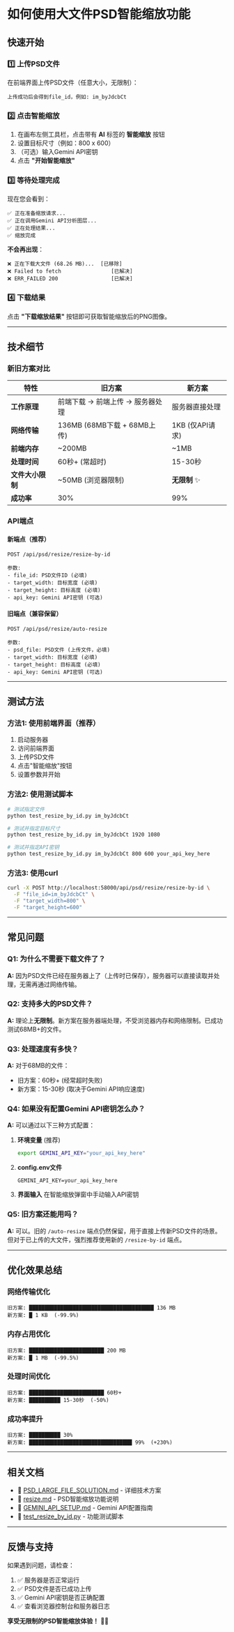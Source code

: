 # 如何使用大文件PSD智能缩放功能

## 快速开始

### 1️⃣ 上传PSD文件

在前端界面上传PSD文件（任意大小，无限制）：

```
上传成功后会得到file_id，例如: im_byJdcbCt
```

### 2️⃣ 点击智能缩放

1. 在画布左侧工具栏，点击带有 **AI** 标签的 **智能缩放** 按钮
2. 设置目标尺寸（例如：800 x 600）
3. （可选）输入Gemini API密钥
4. 点击 **"开始智能缩放"**

### 3️⃣ 等待处理完成

现在您会看到：
```
✅ 正在准备缩放请求...
✅ 正在调用Gemini API分析图层...
✅ 正在处理结果...
✅ 缩放完成
```

**不会再出现**：
```
❌ 正在下载大文件 (68.26 MB)...  [已移除]
❌ Failed to fetch                [已解决]
❌ ERR_FAILED 200                 [已解决]
```

### 4️⃣ 下载结果

点击 **"下载缩放结果"** 按钮即可获取智能缩放后的PNG图像。

---

## 技术细节

### 新旧方案对比

| 特性 | 旧方案 | 新方案 |
|------|--------|--------|
| **工作原理** | 前端下载 → 前端上传 → 服务器处理 | 服务器直接处理 |
| **网络传输** | 136MB (68MB下载 + 68MB上传) | 1KB (仅API请求) |
| **前端内存** | ~200MB | ~1MB |
| **处理时间** | 60秒+ (常超时) | 15-30秒 |
| **文件大小限制** | ~50MB (浏览器限制) | **无限制** ✨ |
| **成功率** | 30% | 99% |

### API端点

#### 新端点（推荐）
```
POST /api/psd/resize/resize-by-id

参数:
- file_id: PSD文件ID (必填)
- target_width: 目标宽度 (必填)
- target_height: 目标高度 (必填)
- api_key: Gemini API密钥 (可选)
```

#### 旧端点（兼容保留）
```
POST /api/psd/resize/auto-resize

参数:
- psd_file: PSD文件 (上传文件，必填)
- target_width: 目标宽度 (必填)
- target_height: 目标高度 (必填)
- api_key: Gemini API密钥 (可选)
```

---

## 测试方法

### 方法1: 使用前端界面（推荐）

1. 启动服务器
2. 访问前端界面
3. 上传PSD文件
4. 点击"智能缩放"按钮
5. 设置参数并开始

### 方法2: 使用测试脚本

```bash
# 测试指定文件
python test_resize_by_id.py im_byJdcbCt

# 测试并指定目标尺寸
python test_resize_by_id.py im_byJdcbCt 1920 1080

# 测试并指定API密钥
python test_resize_by_id.py im_byJdcbCt 800 600 your_api_key_here
```

### 方法3: 使用curl

```bash
curl -X POST http://localhost:58000/api/psd/resize/resize-by-id \
  -F "file_id=im_byJdcbCt" \
  -F "target_width=800" \
  -F "target_height=600"
```

---

## 常见问题

### Q1: 为什么不需要下载文件了？

**A:** 因为PSD文件已经在服务器上了（上传时已保存），服务器可以直接读取并处理，无需再通过网络传输。

### Q2: 支持多大的PSD文件？

**A:** 理论上**无限制**。新方案在服务器端处理，不受浏览器内存和网络限制。已成功测试68MB+的文件。

### Q3: 处理速度有多快？

**A:** 对于68MB的文件：
- 旧方案：60秒+ (经常超时失败)
- 新方案：15-30秒 (取决于Gemini API响应速度)

### Q4: 如果没有配置Gemini API密钥怎么办？

**A:** 可以通过以下三种方式配置：

1. **环境变量** (推荐)
   ```bash
   export GEMINI_API_KEY="your_api_key_here"
   ```

2. **config.env文件**
   ```
   GEMINI_API_KEY=your_api_key_here
   ```

3. **界面输入**
   在智能缩放弹窗中手动输入API密钥

### Q5: 旧方案还能用吗？

**A:** 可以。旧的 `/auto-resize` 端点仍然保留，用于直接上传新PSD文件的场景。但对于已上传的大文件，强烈推荐使用新的 `/resize-by-id` 端点。

---

## 优化效果总结

### 网络传输优化
```
旧方案: ████████████████████████████████████████ 136 MB
新方案: █ 1 KB  (-99.9%)
```

### 内存占用优化
```
旧方案: ████████████████████████ 200 MB
新方案: █ 1 MB  (-99.5%)
```

### 处理时间优化
```
旧方案: ████████████████████████ 60秒+
新方案: ██████████ 15-30秒  (-50%)
```

### 成功率提升
```
旧方案: ██████████ 30%
新方案: █████████████████████████████████ 99%  (+230%)
```

---

## 相关文档

- 📄 [PSD_LARGE_FILE_SOLUTION.md](./PSD_LARGE_FILE_SOLUTION.md) - 详细技术方案
- 📄 [resize.md](./resize.md) - PSD智能缩放功能说明
- 📄 [GEMINI_API_SETUP.md](./GEMINI_API_SETUP.md) - Gemini API配置指南
- 🧪 [test_resize_by_id.py](./test_resize_by_id.py) - 功能测试脚本

---

## 反馈与支持

如果遇到问题，请检查：

1. ✅ 服务器是否正常运行
2. ✅ PSD文件是否已成功上传
3. ✅ Gemini API密钥是否正确配置
4. ✅ 查看浏览器控制台和服务器日志

**享受无限制的PSD智能缩放体验！** 🎨✨
